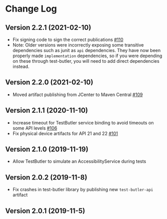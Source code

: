 # Change Log

## Version 2.2.1 (2021-02-10)

- Fix signing code to sign the correct publications [#110](https://github.com/linkedin/test-butler/pull/110)
- Note: Older versions were incorrectly exposing some transitive dependencies such as junit as `api` dependencies.
  They have now been properly made `implementation` dependencies, so if you were depending on these through test-butler,
  you will need to add direct dependencies instead.

## Version 2.2.0 (2021-02-10)

- Moved artifact publishing from JCenter to Maven Central [#109](https://github.com/linkedin/test-butler/pull/109)

## Version 2.1.1 (2020-11-10)

- Increase timeout for TestButler service binding to avoid timeouts on some API levels [#106](https://github.com/linkedin/test-butler/pull/106)
- Fix physical device artifacts for API 21 and 22 [#101](https://github.com/linkedin/test-butler/pull/106)

## Version 2.1.0 (2019-11-19)

- Allow TestButler to simulate an AccessibilityService during tests

## Version 2.0.2 (2019-11-8)

- Fix crashes in test-butler library by publishing new `test-butler-api` artifact

## Version 2.0.1 (2019-11-5)

- NOTE: This release doesn't work since the `test-butler-api` artifact was not published. Use 2.0.2 instead.

- (Experimental) Add Test Butler APK for Physical Devices
- Allow Test Butler to run on Android Q(10) [#89](https://github.com/linkedin/test-butler/issues/89)
- Use instrumentation context to avoid crashes [#86](https://github.com/linkedin/test-butler/issues/86)

## Version 2.0.0 (2018-11-27)

- Migrate to AndroidX libraries
- Fix NoClassDefFoundError crash on API 15 [#81](https://github.com/linkedin/test-butler/issues/81)

## Version 1.4.0 (2018-07-30)

- Add support for changing "Always finish activities" dev setting [#78](https://github.com/linkedin/test-butler/issues/78)

## Version 1.3.2 (2018-03-24)

- Use new method for setting IActivityController on API 26+ [#70](https://github.com/linkedin/test-butler/pull/70)
- Fix crash when setting IActivityController on API 25+ [#66](https://github.com/linkedin/test-butler/issues/66)

## Version 1.3.1 (2017-05-25)

- Fix crash due to missing appEarlyNotResponding method [#60](https://github.com/linkedin/test-butler/issues/60)

## Version 1.3.0 (2017-04-05)

- Add api for enabling and disabling the immersive mode confirmation

## Version 1.2.0 (2017-01-06)

- Add api for enabling and disabling the spell checker during tests
- Disable spell checker by default during tests
- Add api for changing show_ime_with_hard_keyboard system setting during tests
- Disable show_ime_with_hard_keyboard system setting by default during tests

## Version 1.1.0 (2016-11-07)

- Add api for granting runtime permissions on API 23+
- Reduce log spam from NoDialogActivityController
- Preserve original values of animation scales after using Test Butler [#25](https://github.com/linkedin/test-butler/issues/25)
- Expose TestButler.verifyAnimationsDisabled for apps that want to validate that animations were actually disabled and fail fast [#1](https://github.com/linkedin/test-butler/issues/1)

## Version 1.0.1

- Update minSdkVersions to 14 - #6
- Add option for disabling GSM data - #13

## Version 1.0.0

- Initial release.
